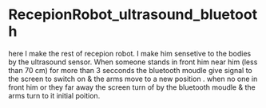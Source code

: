 # RecepionRobot_ultrasound_bluetooth
here I make the rest of recepion robot. 
I make him sensetive to the bodies by the ultrasound sensor. 
When someone stands in front him near him (less than 70 cm) for more than 3 secconds the bluetooth moudle give signal to the screen to switch on & the arms move to a new position .
when no one in front him or they far away the screen turn of by the bluetooth moudle & the arms turn to it initial poition.
